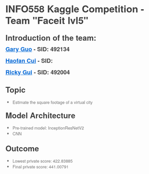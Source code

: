<html lang="en"><head>
    <meta charset="UTF-8">
    <title></title>
<style id="system" type="text/css">h1,h2,h3,h4,h5,h6,p,blockquote {    margin: 0;    padding: 0;}body {    font-family: "Helvetica Neue", Helvetica, "Hiragino Sans GB", Arial, sans-serif;    font-size: 13px;    line-height: 18px;    color: #737373;    margin: 10px 13px 10px 13px;}a {    color: #0069d6;}a:hover {    color: #0050a3;    text-decoration: none;}a img {    border: none;}p {    margin-bottom: 9px;}h1,h2,h3,h4,h5,h6 {    color: #404040;    line-height: 36px;}h1 {    margin-bottom: 18px;    font-size: 30px;}h2 {    font-size: 24px;}h3 {    font-size: 18px;}h4 {    font-size: 16px;}h5 {    font-size: 14px;}h6 {    font-size: 13px;}hr {    margin: 0 0 19px;    border: 0;    border-bottom: 1px solid #ccc;}blockquote {    padding: 13px 13px 21px 15px;    margin-bottom: 18px;    font-family:georgia,serif;    font-style: italic;}blockquote:before {    content:"C";    font-size:40px;    margin-left:-10px;    font-family:georgia,serif;    color:#eee;}blockquote p {    font-size: 14px;    font-weight: 300;    line-height: 18px;    margin-bottom: 0;    font-style: italic;}code, pre {    font-family: Monaco, Andale Mono, Courier New, monospace;}code {    background-color: #fee9cc;    color: rgba(0, 0, 0, 0.75);    padding: 1px 3px;    font-size: 12px;    -webkit-border-radius: 3px;    -moz-border-radius: 3px;    border-radius: 3px;}pre {    display: block;    padding: 14px;    margin: 0 0 18px;    line-height: 16px;    font-size: 11px;    border: 1px solid #d9d9d9;    white-space: pre-wrap;    word-wrap: break-word;}pre code {    background-color: #fff;    color:#737373;    font-size: 11px;    padding: 0;}@media screen and (min-width: 768px) {    body {        width: 748px;        margin:10px auto;    }}</style><style id="custom" type="text/css"></style></head>
<body marginheight="0" data-new-gr-c-s-check-loaded="14.1040.0" data-gr-ext-installed=""><h1>INFO558 Kaggle Competition - Team "Faceit lvl5"</h1>
<h1> </h1>
<h2>Introduction of the team:</h2>
<h3><a href="https://www.linkedin.com/in/garyguo19/">Gary Guo</a> - SID: 492134</h3>
<h3><a href="https://www.linkedin.com/in/haofan-cui/">Haofan Cui</a> - SID:</h3>
<h3><a href="https://www.linkedin.com/in/ruiqigui/">Ricky Gui</a> - SID: 492004</h3>
<h1> </h1>
<h2>Topic</h2>
<ul>
<li>Estimate the square footage of a virtual city</li>
</ul>
<h2>Model Architecture</h2>
<ul>
<li>Pre-trained model: InceptionResNetV2</li>
<li>CNN</li>
</ul>
<h1> </h1>
<h2>Outcome</h2>
<ul>
<li>Lowest private score: 422.83885</li>
<li>Final private score: 441.00791</li>
</ul>
</body><grammarly-desktop-integration data-grammarly-shadow-root="true"></grammarly-desktop-integration></html>